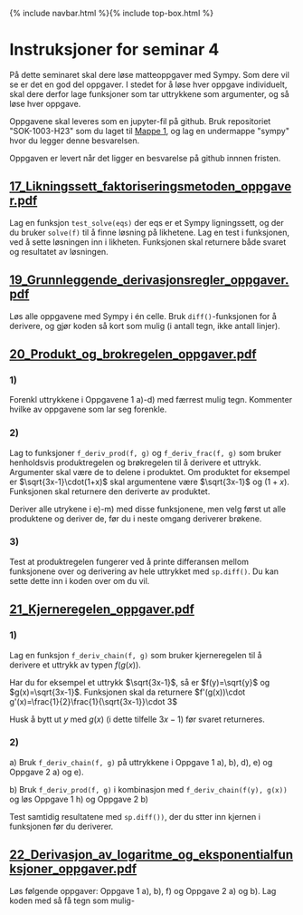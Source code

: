 {% include navbar.html %}{% include top-box.html %}

# Instruksjoner for seminar 4
På dette seminaret skal dere løse matteoppgaver med Sympy. Som dere vil se er det en god del oppgaver. I stedet for å løse hver oppgave individuelt, 
skal dere derfor lage funksjoner som tar uttrykkene som argumenter, og så løse hver oppgave. 

Oppgavene skal leveres som en jupyter-fil på github. Bruk repositoriet "SOK-1003-H23" som du laget til [Mappe 1](https://uit-sok-1003-h23.github.io/mappe/mappe1.html), og 
lag en undermappe "sympy" hvor du legger denne besvarelsen.

Oppgaven er levert når det ligger en besvarelse på github innnen fristen.


## [17_Likningssett_faktoriseringsmetoden_oppgaver.pdf](17_Likningssett_faktoriseringsmetoden_oppgaver.pdf)
Lag en funksjon `test_solve(eqs)` der eqs er et Sympy ligningssett, og der du bruker `solve(f)` til å finne løsning på likhetene. Lag en test i funksjonen, ved å sette løsningen inn i likheten. 
Funksjonen skal returnere både svaret og resultatet av løsningen. 

## [19_Grunnleggende_derivasjonsregler_oppgaver.pdf](19_Grunnleggende_derivasjonsregler_oppgaver.pdf)
Løs alle oppgavene med Sympy i én celle. Bruk `diff()`-funksjonen for å derivere, og gjør koden så kort som mulig (i antall tegn, ikke antall linjer).

## [20_Produkt_og_brokregelen_oppgaver.pdf](20_Produkt_og_brokregelen_oppgaver.pdf)

### 1)
Forenkl uttrykkene i Oppgavene 1 a)-d) med færrest mulig tegn. Kommenter hvilke av oppgavene som lar seg forenkle.

### 2)
Lag to funksjoner `f_deriv_prod(f, g)` og `f_deriv_frac(f, g)` som bruker henholdsvis produktregelen og brøkregelen til å derivere et uttrykk. Argumenter skal være de to delene i produktet. 
Om produktet for eksempel er $\sqrt{3x-1}\cdot(1+x)$ skal argumentene være $\sqrt{3x-1}$ og $(1+x)$. Funksjonen skal returnere den deriverte av produktet.

Deriver alle utrykene i e)-m) med disse funksjonene, men velg først ut alle produktene og deriver de, før du i neste omgang deriverer brøkene.

### 3)
Test at produktregelen fungerer ved å printe differansen mellom funksjonene over og derivering av hele uttrykket med `sp.diff()`. Du kan  sette dette inn i koden over om du vil.


## [21_Kjerneregelen_oppgaver.pdf](21_Kjerneregelen_oppgaver.pdf)
### 1)
Lag en funksjon `f_deriv_chain(f, g)` som bruker kjerneregelen til å derivere et uttrykk av typen $f(g(x))$.

Har du for eksempel et uttrykk $\sqrt{3x-1}$, så er $f(y)=\sqrt{y}$ og $g(x)=\sqrt{3x-1}$. Funksjonen skal da returnere $f'(g(x))\cdot g'(x)=\frac{1}{2}\frac{1}{\sqrt{3x-1}}\cdot 3$

Husk å bytt ut $y$ med $g(x)$ (i dette tilfelle $3x-1$) før svaret returneres. 

### 2)
a) Bruk `f_deriv_chain(f, g)` på uttrykkene i Oppgave 1 a), b), d), e) og Oppgave 2 a) og e). 

b) Bruk `f_deriv_prod(f, g)` i kombinasjon med `f_deriv_chain(f(y), g(x))` og løs Oppgave 1 h) og Oppgave 2 b)

Test samtidig resultatene med `sp.diff())`, der du stter inn kjernen i funksjonen før du deriverer. 


## [22_Derivasjon_av_logaritme_og_eksponentialfunksjoner_oppgaver.pdf](22_Derivasjon_av_logaritme_og_eksponentialfunksjoner_oppgaver.pdf)

Løs følgende oppgaver: Oppgave 1 a), b), f) og Oppgave 2 a) og b). Lag koden med så få tegn som mulig-
